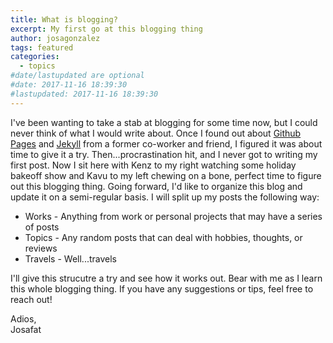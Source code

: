 ```yaml
---
title: What is blogging?
excerpt: My first go at this blogging thing
author: josagonzalez
tags: featured
categories:
  - topics
#date/lastupdated are optional
#date: 2017-11-16 18:39:30
#lastupdated: 2017-11-16 18:39:30
---
```


I've been wanting to take a stab at blogging for some time now, but I could never think of what I would write about. Once I found out about [Github Pages](https://pages.github.com) and [Jekyll](https://jekyllrb.com) from a former co-worker and friend, I figured it was about time to give it a try. Then...procrastination hit, and I never got to writing my first post. Now I sit here with Kenz to my right watching some holiday bakeoff show and Kavu to my left chewing on a bone, perfect time to figure out this blogging thing. Going forward, I'd like to organize this blog and update it on a semi-regular basis. I will split up my posts the following way:

- Works - Anything from work or personal projects that may have a series of posts
- Topics - Any random posts that can deal with hobbies, thoughts, or reviews
- Travels - Well...travels

I'll give this strucutre a try and see how it works out. Bear with me as I learn this whole blogging thing. If you have any suggestions or tips, feel free to reach out!

Adios,  
Josafat
